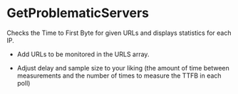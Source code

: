 # GetProblematicServers
Checks the Time to First Byte for given URLs and displays statistics for each IP.

* Add URLs to be monitored in the URLS array.

* Adjust delay and sample size to your liking (the amount of time between measurements and the number of times to measure the TTFB in each poll)

